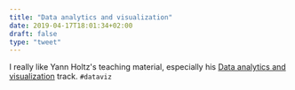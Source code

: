 ```yaml
---
title: "Data analytics and visualization"
date: 2019-04-17T18:01:34+02:00
draft: false
type: "tweet"
---
```

I really like Yann Holtz's teaching material, especially his [Data analytics and visualization](https://www.yan-holtz.com/teaching) track. `#dataviz`

